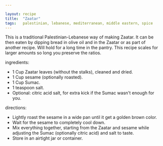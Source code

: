 ```yaml
---

layout: recipe
title:	"Zaatar"
tags:	palestinian, lebanese, mediterranean, middle eastern, spice
---
```


This is a traditional Palestinian-Lebanese way of making Zaatar.
It can be then eaten by dipping bread in olive oil and in the Zaatar or as part of another recipe.
Will hold for a long time in the pantry.
This recipe scales for larger amounts so long you preserve the ratios.

ingredients:
- 1 Cup Zaatar leaves (without the stalks), cleaned and dried.
- 1 Cup sesame (optionally roasted).
- 1 Cup Sumac.
- 1 teaspoon salt.
- Optional: citric acid salt, for extra kick if the Sumac wasn't enough for you.

directions:
- Lightly roast the sesame in a wide pan until it get a golden brown color.
- Wait for the sesame to completely cool down.
- Mix everything together, starting from the Zaatar and sesame while adjusting the Sumac (optionally citric acid) and salt to taste.
- Store in an airtight jar or container.
